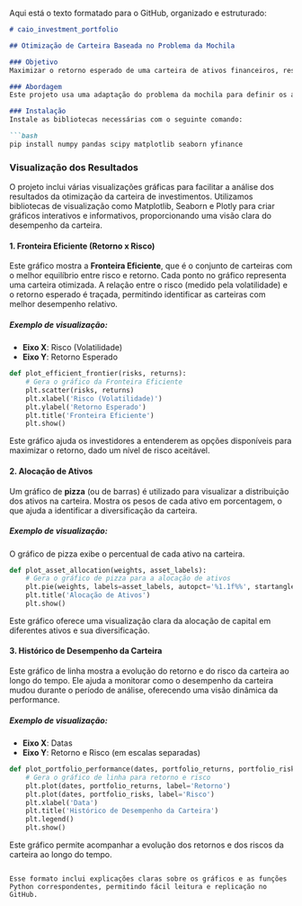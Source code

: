 Aqui está o texto formatado para o GitHub, organizado e estruturado:

```markdown
# caio_investment_portfolio

## Otimização de Carteira Baseada no Problema da Mochila

### Objetivo
Maximizar o retorno esperado de uma carteira de ativos financeiros, respeitando um limite de risco aceitável.

### Abordagem
Este projeto usa uma adaptação do problema da mochila para definir os ativos como itens e o risco como a capacidade da mochila, com o objetivo de maximizar o retorno total da carteira. A capacidade da mochila será representada pelo limite de risco máximo tolerado.

### Instalação
Instale as bibliotecas necessárias com o seguinte comando:

```bash
pip install numpy pandas scipy matplotlib seaborn yfinance
```

### Visualização dos Resultados

O projeto inclui várias visualizações gráficas para facilitar a análise dos resultados da otimização da carteira de investimentos. Utilizamos bibliotecas de visualização como Matplotlib, Seaborn e Plotly para criar gráficos interativos e informativos, proporcionando uma visão clara do desempenho da carteira.

#### 1. Fronteira Eficiente (Retorno x Risco)
Este gráfico mostra a **Fronteira Eficiente**, que é o conjunto de carteiras com o melhor equilíbrio entre risco e retorno. Cada ponto no gráfico representa uma carteira otimizada. A relação entre o risco (medido pela volatilidade) e o retorno esperado é traçada, permitindo identificar as carteiras com melhor desempenho relativo.

##### Exemplo de visualização:
- **Eixo X**: Risco (Volatilidade)
- **Eixo Y**: Retorno Esperado

```python
def plot_efficient_frontier(risks, returns):
    # Gera o gráfico da Fronteira Eficiente
    plt.scatter(risks, returns)
    plt.xlabel('Risco (Volatilidade)')
    plt.ylabel('Retorno Esperado')
    plt.title('Fronteira Eficiente')
    plt.show()
```

Este gráfico ajuda os investidores a entenderem as opções disponíveis para maximizar o retorno, dado um nível de risco aceitável.

#### 2. Alocação de Ativos
Um gráfico de **pizza** (ou de barras) é utilizado para visualizar a distribuição dos ativos na carteira. Mostra os pesos de cada ativo em porcentagem, o que ajuda a identificar a diversificação da carteira.

##### Exemplo de visualização:
O gráfico de pizza exibe o percentual de cada ativo na carteira.

```python
def plot_asset_allocation(weights, asset_labels):
    # Gera o gráfico de pizza para a alocação de ativos
    plt.pie(weights, labels=asset_labels, autopct='%1.1f%%', startangle=90)
    plt.title('Alocação de Ativos')
    plt.show()
```

Este gráfico oferece uma visualização clara da alocação de capital em diferentes ativos e sua diversificação.

#### 3. Histórico de Desempenho da Carteira
Este gráfico de linha mostra a evolução do retorno e do risco da carteira ao longo do tempo. Ele ajuda a monitorar como o desempenho da carteira mudou durante o período de análise, oferecendo uma visão dinâmica da performance.

##### Exemplo de visualização:
- **Eixo X**: Datas
- **Eixo Y**: Retorno e Risco (em escalas separadas)

```python
def plot_portfolio_performance(dates, portfolio_returns, portfolio_risks):
    # Gera o gráfico de linha para retorno e risco
    plt.plot(dates, portfolio_returns, label='Retorno')
    plt.plot(dates, portfolio_risks, label='Risco')
    plt.xlabel('Data')
    plt.title('Histórico de Desempenho da Carteira')
    plt.legend()
    plt.show()
```

Este gráfico permite acompanhar a evolução dos retornos e dos riscos da carteira ao longo do tempo.
```

Esse formato inclui explicações claras sobre os gráficos e as funções Python correspondentes, permitindo fácil leitura e replicação no GitHub.
